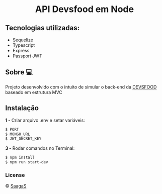<h1 align="center">API Devsfood em Node</h1>

## Tecnologias utilizadas:

- Sequelize
- Typescript
- Express
- Passport JWT

## Sobre 💻
Projeto desenvolvido com o intuito de simular o back-end da [DEVSFOOD](https://github.com/saagas-code/react-devsfood) baseado em estrutura MVC

## Instalação
**1 -** Criar arquivo .env e setar variáveis:
```sh
$ PORT
$ MONGO_URL
$ JWT_SECRET_KEY
```
**3 -** Rodar comandos no Terminal:
```sh
$ npm install
$ npm run start-dev
```

### License
© [SaagaS](https://github.com/SaagaS0)
